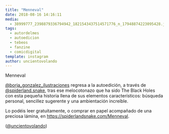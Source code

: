 ```yaml
---
title: "Menneval"
date: 2018-08-16 14:16:11
media: 
  - 38999777_2398879336794942_1821543437514571776_n_17948874223095428.jpg
tags: 
  - autordelmes
  - autoedicion
  - tebeos
  - fanzine
  - comicdigital
template: instagram
author: uncientovolando
---
```


Menneval


[@borja_gonzalez_ilustraciones](https://instagram.com/borja_gonzalez_ilustraciones) regresa a la autoedición, a través de [@spiderland.snake](https://instagram.com/spiderland.snake), tras ese melocotonazo que ha sido The Black Holes con esta pequeña historia llena de sus elementos característicos: búsqueda personal, sencillez sugerente y una ambientación increíble.


Lo podéis leer gratuitamente, o comprar en papel acompañado de una preciosa lámina, en https://spiderlandsnake.com/Menneval.


([@uncientovolando](https://instagram.com/uncientovolando))
